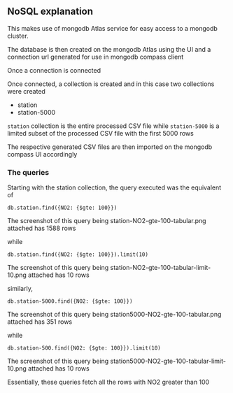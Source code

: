 ## NoSQL explanation

This makes use of mongodb Atlas service for easy access to a mongodb cluster.

The database is then created on the mongodb Atlas using the UI and a connection url generated for use in mongodb compass client

Once a connection is connected

Once connected, a collection is created and in this case two collections were created

* station
* station-5000

`station` collection is the entire processed CSV file while `station-5000` is a limited subset of the processed CSV file with the first 5000 rows

The respective generated CSV files are then imported on the mongodb compass UI accordingly

### The queries
Starting with the station collection, the query executed was the equivalent of 

```
db.station.find({NO2: {$gte: 100}})
```
The screenshot of this query being station-NO2-gte-100-tabular.png attached has 1588 rows

while

```
db.station.find({NO2: {$gte: 100}}).limit(10)
```
The screenshot of this query being station-NO2-gte-100-tabular-limit-10.png attached has 10 rows

similarly,

```
db.station-5000.find({NO2: {$gte: 100}})
```
The screenshot of this query being station5000-NO2-gte-100-tabular.png attached has 351 rows

while

```
db.station-500.find({NO2: {$gte: 100}}).limit(10)
```
The screenshot of this query being station5000-NO2-gte-100-tabular-limit-10.png attached has 10 rows

Essentially, these queries fetch all the rows with NO2 greater than 100
